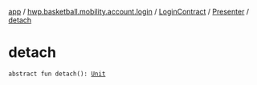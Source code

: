 [app](../../../index.md) / [hwp.basketball.mobility.account.login](../../index.md) / [LoginContract](../index.md) / [Presenter](index.md) / [detach](.)

# detach

`abstract fun detach(): `[`Unit`](https://kotlinlang.org/api/latest/jvm/stdlib/kotlin/-unit/index.html)